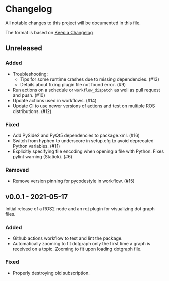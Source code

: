 # Changelog

All notable changes to this project will be documented in this file.

The format is based on [Keep a Changelog](https://keepachangelog.com/en/1.0.0/)

## Unreleased

### Added

- Troubleshooting:
  - Tips for some runtime crashes due to missing dependencies. (#13)
  - Details about fixing plugin file not found error. (#9)
- Run actions on a schedule or `workflow_dispatch` as well as pull request and push. (#10)
- Update actions used in workflows. (#14)
- Update CI to use newer versions of actions and test on multiple ROS distributions. (#12)

### Fixed

- Add PySide2 and PyQt5 dependencies to package.xml. (#16)
- Switch from hyphen to underscore in setup.cfg to avoid deprecated Python variables. (#11)
- Explicitly specifying file encoding when opening a file with Python. Fixes pylint warning (Statick). (#6)

### Removed

- Remove version pinning for pycodestyle in workflow. (#15)

## v0.0.1 - 2021-05-17

Initial release of a ROS2 node and an rqt plugin for visualizing dot graph files.

### Added

- Github actions workflow to test and lint the package.
- Automatically zooming to fit dotgraph only the first time a graph is received on a topic.
  Zooming to fit upon loading dotgraph file.

### Fixed

- Properly destroying old subscription.
